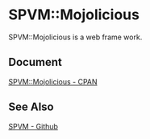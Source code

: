 # SPVM::Mojolicious

SPVM::Mojolicious is a web frame work.

## Document

<a href="https://metacpan.org/pod/SPVM::Mojolicious">SPVM::Mojolicious - CPAN</a>

## See Also

<a href="https://github.com/yuki-kimoto/SPVM">SPVM - Github</a>
